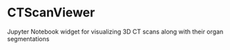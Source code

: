 # CTScanViewer
Jupyter Notebook widget for visualizing 3D CT scans along with their organ segmentations

